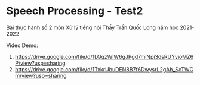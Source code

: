 # Speech Processing - Test2
Bài thực hành số 2 môn Xử lý tiếng nói Thầy Trần Quốc Long năm học 2021-2022

Video Demo:
1. https://drive.google.com/file/d/1LQqzWlW6gJPgd7miNpi3dsRUYyioMZ6P/view?usp=sharing
2. https://drive.google.com/file/d/1TxkrUbuDEN8B7f6DwysrL2gAh_ScTWCm/view?usp=sharing


